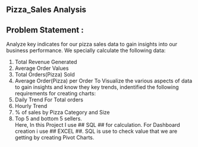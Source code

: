 ## Pizza_Sales Analysis ##
## Problem Statement   :
Analyze key indicates for our pizza sales data to gain insights into our business performance.
We specially calculate the following data:
1. Total Revenue Generated
2. Average Order Values
3. Total Orders(Pizza) Sold
4. Average Order(Pizza) per Order
To Visualize the various aspects of data to gain insights and know they key trends, indentified the following requirements for creating charts:
1. Daily Trend For Total orders
2. Hourly Trend
3. % of sales by Pizza Category and Size
4. Top 5 and bottom 5 sellers.   
Here, In this Project I use ## SQL ## for calculation. For Dashboard creation i use ## EXCEL ##.
SQL is use to check value that we are getting by creating Pivot Charts. 
